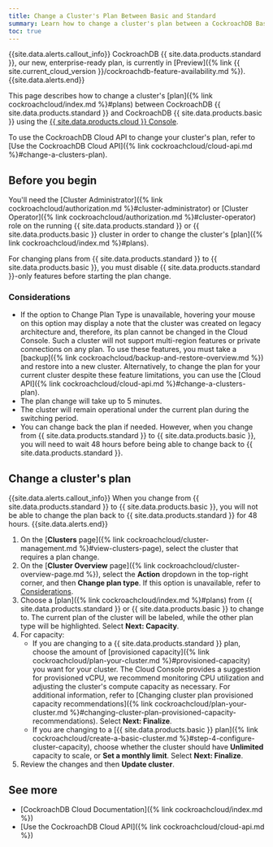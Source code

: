 ```yaml
---
title: Change a Cluster's Plan Between Basic and Standard
summary: Learn how to change a cluster's plan between a CockroachDB Basic cluster and a CockroachDB Standard cluster.
toc: true
---
```


{{site.data.alerts.callout_info}}
CockroachDB {{ site.data.products.standard }}, our new, enterprise-ready plan, is currently in [Preview]({% link {{ site.current_cloud_version }}/cockroachdb-feature-availability.md %}).
{{site.data.alerts.end}}

This page describes how to change a cluster's [plan]({% link cockroachcloud/index.md %}#plans) between CockroachDB {{ site.data.products.standard }} and CockroachDB {{ site.data.products.basic }} using the [{{ site.data.products.cloud }} Console](https://cockroachlabs.cloud/).

To use the CockroachDB Cloud API to change your cluster's plan, refer to [Use the CockroachDB Cloud API]({% link cockroachcloud/cloud-api.md %}#change-a-clusters-plan).

## Before you begin

You'll need the [Cluster Administrator]({% link cockroachcloud/authorization.md %}#cluster-administrator) or [Cluster Operator]({% link cockroachcloud/authorization.md %}#cluster-operator) role on the running {{ site.data.products.standard }} or {{ site.data.products.basic }} cluster in order to change the cluster's [plan]({% link cockroachcloud/index.md %}#plans).

For changing plans from {{ site.data.products.standard }} to {{ site.data.products.basic }}, you must disable {{ site.data.products.standard }}-only features before starting the plan change.

### Considerations

- If the option to Change Plan Type is unavailable, hovering your mouse on this option may display a note that the cluster was created on legacy architecture and, therefore, its plan cannot be changed in the Cloud Console. Such a cluster will not support multi-region features or private connections on any plan. To use these features, you must take a [backup]({% link cockroachcloud/backup-and-restore-overview.md %}) and restore into a new cluster. Alternatively, to change the plan for your current cluster despite these feature limitations, you can use the [Cloud API]({% link cockroachcloud/cloud-api.md %}#change-a-clusters-plan).
- The plan change will take up to 5 minutes.
- The cluster will remain operational under the current plan during the switching period.
- You can change back the plan if needed. However, when you change from {{ site.data.products.standard }} to {{ site.data.products.basic }}, you will need to wait 48 hours before being able to change back to {{ site.data.products.standard }}.

## Change a cluster's plan

{{site.data.alerts.callout_info}}
When you change from {{ site.data.products.standard }} to {{ site.data.products.basic }}, you will not be able to change the plan back to {{ site.data.products.standard }} for 48 hours.
{{site.data.alerts.end}}

1. On the [**Clusters** page]({% link cockroachcloud/cluster-management.md %}#view-clusters-page), select the cluster that requires a plan change.
1. On the [**Cluster Overview** page]({% link cockroachcloud/cluster-overview-page.md %}), select the **Action** dropdown in the top-right corner, and then **Change plan type**. If this option is unavailable, refer to [Considerations](#considerations).
1. Choose a [plan]({% link cockroachcloud/index.md %}#plans) from {{ site.data.products.standard }} or {{ site.data.products.basic }} to change to. The current plan of the cluster will be labeled, while the other plan type will be highlighted. Select **Next: Capacity**.
1. For capacity:
    - If you are changing to a {{ site.data.products.standard }} plan, choose the amount of [provisioned capacity]({% link cockroachcloud/plan-your-cluster.md %}#provisioned-capacity) you want for your cluster. The Cloud Console provides a suggestion for provisioned vCPU, we recommend monitoring CPU utilization and adjusting the cluster's compute capacity as necessary. For additional information, refer to [Changing cluster plan provisioned capacity recommendations]({% link cockroachcloud/plan-your-cluster.md %}#changing-cluster-plan-provisioned-capacity-recommendations). Select **Next: Finalize**.
    - If you are changing to a [{{ site.data.products.basic }} plan]({% link cockroachcloud/create-a-basic-cluster.md %}#step-4-configure-cluster-capacity), choose whether the cluster should have **Unlimited** capacity to scale, or **Set a monthly limit**. Select **Next: Finalize**.
1. Review the changes and then **Update cluster**.

## See more

- [CockroachDB Cloud Documentation]({% link cockroachcloud/index.md %})
- [Use the CockroachDB Cloud API]({% link cockroachcloud/cloud-api.md %})



